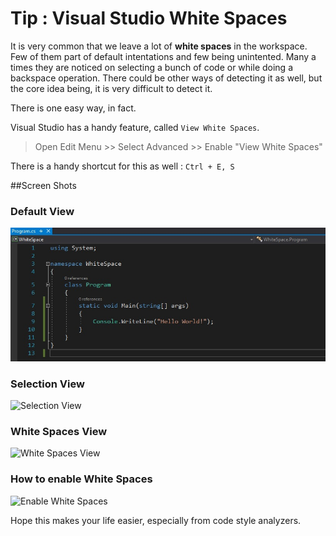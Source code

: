 Tip : Visual Studio White Spaces
=================================

It is very common that we leave a lot of __white spaces__ in the workspace. Few of them part of default intentations and few being unintented.
Many a times they are noticed on selecting a bunch of code or while doing a backspace operation. There could be other ways of detecting it as well, but the core idea being, it is very difficult to detect it.

There is one easy way, in fact.

Visual Studio has a handy feature, called ```View White Spaces```.

> Open Edit Menu >> Select Advanced >> Enable "View White Spaces"

There is a handy shortcut for this as well : ```Ctrl + E, S```

##Screen Shots

### Default View
![Default View](https://github.com/ajalex-blog/blog.ajalex.com/blob/vs-white-spaces/VS%20White%20Spaces/Resources/Default%20Behavior.jpg?raw=true)

### Selection View
![Selection View](https://1drv.ms/i/s!AtDIbtawTxaPeqYuHoOD4kUT4h8)

### White Spaces View
![White Spaces View](https://1drv.ms/i/s!AtDIbtawTxaPfMNWnGlqtIF8qyU)

### How to enable White Spaces
![Enable White Spaces](https://1drv.ms/i/s!AtDIbtawTxaPe0c_J1FVrtfdtAk)

Hope this makes your life easier, especially from code style analyzers.

